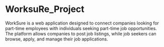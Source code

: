 # WorksuRe_Project
WorkSure is a web application designed to connect companies looking for part-time employees with individuals seeking part-time job opportunities. The platform allows companies to post job listings, while job seekers can browse, apply, and manage their job applications.
